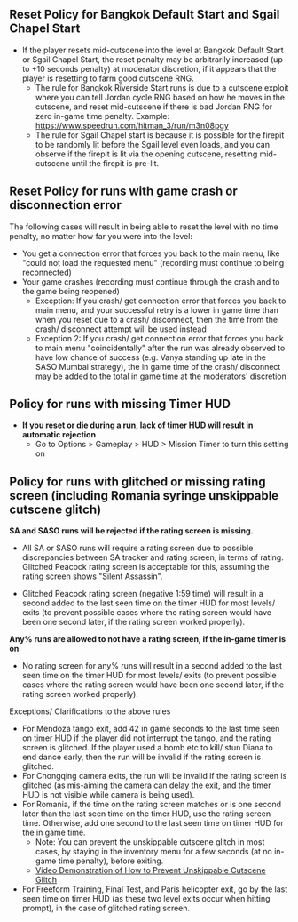 ## Reset Policy for Bangkok Default Start and Sgail Chapel Start
  * If the player resets mid-cutscene into the level at Bangkok Default Start or Sgail Chapel Start, the reset penalty may be arbitrarily increased (up to +10 seconds penalty) at moderator discretion, if it appears that the player is resetting to farm good cutscene RNG.
    * The rule for Bangkok Riverside Start runs is due to a cutscene exploit where you can tell Jordan cycle RNG based on how he moves in the cutscene, and reset mid-cutscene if there is bad Jordan RNG for zero in-game time penalty.
Example: https://www.speedrun.com/hitman_3/run/m3n08pgy
    * The rule for Sgail Chapel start is because it is possible for the firepit to be randomly lit before the Sgail level even loads, and you can observe if the firepit is lit via the opening cutscene, resetting mid-cutscene until the firepit is pre-lit.

## Reset Policy for runs with game crash or disconnection error
The following cases will result in being able to reset the level with no time penalty, no matter how far you were into the level:
* You get a connection error that forces you back to the main menu, like "could not load the requested menu" (recording must continue to being reconnected)
* Your game crashes (recording must continue through the crash and to the game being reopened)
  * Exception: If you crash/ get connection error that forces you back to main menu, and your successful retry is a lower in game time than when you reset due to a crash/ disconnect, then the time from the crash/ disconnect attempt will be used instead
  * Exception 2: If you crash/ get connection error that forces you back to main menu "coincidentally" after the run was already observed to have low chance of success (e.g. Vanya standing up late in the SASO Mumbai strategy), the in game time of the crash/ disconnect may be added to the total in game time at the moderators' discretion

## Policy for runs with missing Timer HUD
* **If you reset or die during a run, lack of timer HUD will result in automatic rejection**
    * Go to Options > Gameplay > HUD > Mission Timer to turn this setting on

## Policy for runs with glitched or missing rating screen (including Romania syringe unskippable cutscene glitch)
**SA and SASO runs will be rejected if the rating screen is missing.**
* All SA or SASO runs will require a rating screen due to possible discrepancies between SA tracker and rating screen, in terms of rating. Glitched Peacock rating screen is acceptable for this, assuming the rating screen shows "Silent Assassin".

* Glitched Peacock rating screen (negative 1:59 time) will result in a second added to the last seen time on the timer HUD for most levels/ exits (to prevent possible cases where the rating screen would have been one second later, if the rating screen worked properly).

**Any% runs are allowed to not have a rating screen, if the in-game timer is on**. 
* No rating screen for any% runs will result in a second added to the last seen time on the timer HUD for most levels/ exits (to prevent possible cases where the rating screen would have been one second later, if the rating screen worked properly).

Exceptions/ Clarifications to the above rules
- For Mendoza tango exit, add 42 in game seconds to the last time seen on timer HUD if the player did not interrupt the tango, and the rating screen is glitched. If the player used a bomb etc to kill/ stun Diana to end dance early, then the run will be invalid if the rating screen is glitched.
- For Chongqing camera exits, the run will be invalid if the rating screen is glitched (as mis-aiming the camera can delay the exit, and the timer HUD is not visible while camera is being used).
- For Romania, if the time on the rating screen matches or is one second later than the last seen time on the timer HUD, use the rating screen time. Otherwise, add one second to the last seen time on timer HUD for the in game time.
  * Note: You can prevent the unskippable cutscene glitch in most cases, by staying in the inventory menu for a few seconds (at no in-game time penalty), before exiting. 
  * [Video Demonstration of How to Prevent Unskippable Cutscene Glitch](https://youtu.be/qk6z9Pg_Lxg?t=183)
- For Freeform Training, Final Test, and Paris helicopter exit, go by the last seen time on timer HUD (as these two level exits occur when hitting prompt), in the case of glitched rating screen.
